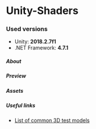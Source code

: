 # Unity-Shaders

### Used versions
* Unity: <b>2018.2.7f1</b>
* .NET Framework: <b>4.7.1</b>

##### About

##### Preview

##### Assets
        
##### Useful links
* [List of common 3D test models](https://en.wikipedia.org/wiki/List_of_common_3D_test_models)